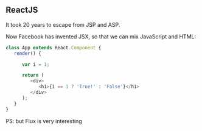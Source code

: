 ##  ReactJS

It took 20 years to escape from JSP and ASP.

Now Facebook has invented JSX, so that we can mix JavaScript and HTML:
```JavaScript
class App extends React.Component {
   render() {

      var i = 1;

      return (
         <div>
            <h1>{i == 1 ? 'True!' : 'False'}</h1>
         </div>
      );
   }
}
```
PS: but Flux is very interesting
